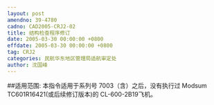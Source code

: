 ```yaml
---
layout: post
amendno: 39-4780
cadno: CAD2005-CRJ2-02
title: 结构检查程序修订
date: 2005-03-30 00:00:00 +0800
effdate: 2005-03-30 00:00:00 +0800
tag: CRJ2
categories: 民航华东地区管理局适航审定处
author: 沈国峰
---
```


##适用范围:
本指令适用于系列号 7003（含）之后，没有执行过 Modsum TC601R16421(或后续修订版本)的 CL-600-2B19飞机。

